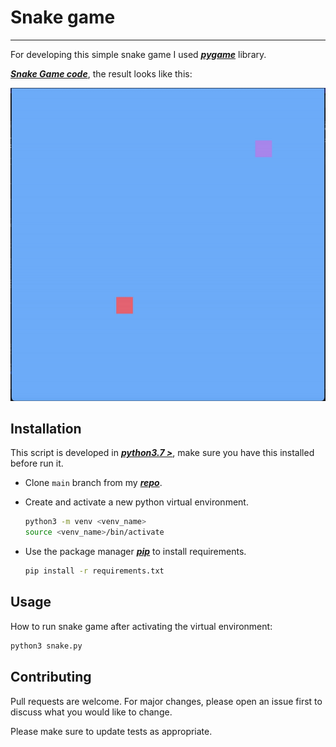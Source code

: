 # Snake game

----

For developing this simple snake game I used ***[pygame](https://www.pygame.org/docs/)*** library.

***[Snake Game code](https://github.com/joaobotelho072002/joaobotelho072002.github.io/tree/main/snake)***, the result looks like this:

![gif](../docs/docs/img/snakepy.gif)

## Installation

This script is developed in ***[python3.7 >](https://www.python.org/downloads/)***, make sure you have this installed before run it.

- Clone `main` branch from my ***[repo](https://github.com/joaobotelho072002/joaobotelho072002.github.io)***.

- Create and activate a new python virtual environment.

    ```bash
    python3 -m venv <venv_name>
    source <venv_name>/bin/activate
    ```

- Use the package manager ***[pip](https://pip.pypa.io/en/stable/)*** to install requirements.

    ```bash
    pip install -r requirements.txt
    ```

## Usage

How to run snake game after activating the virtual environment:

```bash
python3 snake.py
```

## Contributing

Pull requests are welcome. For major changes, please open an issue first to discuss what you would like to change.

Please make sure to update tests as appropriate.
